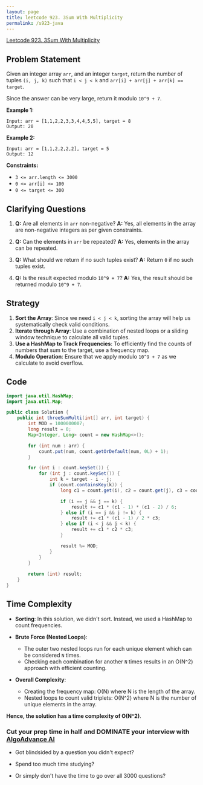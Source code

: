 ```yaml
---
layout: page
title: leetcode 923. 3Sum With Multiplicity
permalink: /s923-java
---
```

[Leetcode 923. 3Sum With Multiplicity](https://algoadvance.github.io/algoadvance/l923)
## Problem Statement

Given an integer array `arr`, and an integer `target`, return the number of tuples `(i, j, k)` such that `i < j < k` and `arr[i] + arr[j] + arr[k] == target`.

Since the answer can be very large, return it modulo `10^9 + 7`.

**Example 1:**
```plaintext
Input: arr = [1,1,2,2,3,3,4,4,5,5], target = 8
Output: 20
```

**Example 2:**
```plaintext
Input: arr = [1,1,2,2,2,2], target = 5
Output: 12
```

**Constraints:**
- `3 <= arr.length <= 3000`
- `0 <= arr[i] <= 100`
- `0 <= target <= 300`

## Clarifying Questions

1. **Q:** Are all elements in `arr` non-negative?
   **A:** Yes, all elements in the array are non-negative integers as per given constraints.

2. **Q:** Can the elements in `arr` be repeated?
   **A:** Yes, elements in the array can be repeated.

3. **Q:** What should we return if no such tuples exist?
   **A:** Return `0` if no such tuples exist.

4. **Q:** Is the result expected modulo `10^9 + 7`?
   **A:** Yes, the result should be returned modulo `10^9 + 7`.

## Strategy

1. **Sort the Array**: Since we need `i < j < k`, sorting the array will help us systematically check valid conditions.
2. **Iterate through Array**: Use a combination of nested loops or a sliding window technique to calculate all valid tuples.
3. **Use a HashMap to Track Frequencies**: To efficiently find the counts of numbers that sum to the target, use a frequency map.
4. **Modulo Operation**: Ensure that we apply modulo `10^9 + 7` as we calculate to avoid overflow.

## Code

```java
import java.util.HashMap;
import java.util.Map;

public class Solution {
    public int threeSumMulti(int[] arr, int target) {
        int MOD = 1000000007;
        long result = 0;
        Map<Integer, Long> count = new HashMap<>();

        for (int num : arr) {
            count.put(num, count.getOrDefault(num, 0L) + 1);
        }

        for (int i : count.keySet()) {
            for (int j : count.keySet()) {
                int k = target - i - j;
                if (count.containsKey(k)) {
                    long c1 = count.get(i), c2 = count.get(j), c3 = count.get(k);

                    if (i == j && j == k) {
                        result += c1 * (c1 - 1) * (c1 - 2) / 6;
                    } else if (i == j && j != k) {
                        result += c1 * (c1 - 1) / 2 * c3;
                    } else if (i < j && j < k) {
                        result += c1 * c2 * c3;
                    }

                    result %= MOD;
                }
            }
        }
        
        return (int) result;
    }
}
```

## Time Complexity

- **Sorting**: In this solution, we didn't sort. Instead, we used a HashMap to count frequencies.
- **Brute Force (Nested Loops)**:
  - The outer two nested loops run for each unique element which can be considered `N` times.
  - Checking each combination for another `N` times results in an O(N^2) approach with efficient counting.

- **Overall Complexity**:
  - Creating the frequency map: O(N) where N is the length of the array.
  - Nested loops to count valid triplets: O(N^2) where N is the number of unique elements in the array.
 
**Hence, the solution has a time complexity of O(N^2)**.


### Cut your prep time in half and DOMINATE your interview with [AlgoAdvance AI](https://algoAdvance.com)

- Got blindsided by a question you didn't expect?

- Spend too much time studying?

- Or simply don't have the time to go over all 3000 questions?

